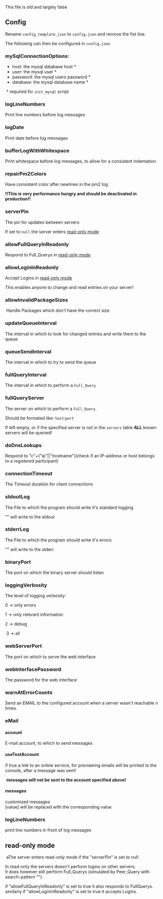 This file is old and largely false

## Config

Rename `config_template.json` to `config.json` and remove the fist line.

The following can then be configured in `config.json`



### mySqlConnectionOptions:
  - host: the mysql database host \*
  - user: the mysql user \*
  - password: the mysql users password \*
  - database: the mysql database name \*

  \* required for `init_mysql` script
### logLineNumbers

Print line numbers before log messages

### logDate

Print date before log messages

### bufferLogWithWhitespace

Print whitespace before log messages, to allow for a consistent indentation

### repairPm2Colors

Have consistent color after newlines in the pm2 log  

**!!This is very performance hungry and should be deactivated in production!!**

### serverPin
The pin for updates between servers

If set to `null` the server enters [read-only mode](#readonly)
### allowFullQueryInReadonly

Respond to Full_Querys in [read-only mode](#readonly)

### allowLoginInReadonly

Accept Logins in [read-only mode](#readonly)

This enables anyone to change and read entries on your server!

### allowInvalidPackageSizes
  Handle Packages which don't have the correct size

### updateQueueInterval
  The interval in which to look for changed entries and write them to the queue
### queueSendInterval
  The interval in which to try to send the queue
### fullQueryInterval
  The interval in which to perform a `Full_Query`
### fullQueryServer
  The server on which to perform a `Full_Query`.  

  Should be formated like: `host`:`port`  

  If left empty, or if the specified server is not in the `servers` table **ALL** known servers will be queried!
### doDnsLookups

Respond to "c"+("ip"||"hostname")(check if an IP-address or host belongs to a registered participant)

### connectionTimeout
  The Timeout duration for client connections
### stdoutLog
  The File to which the program should write it's standard logging

  "" will write to the stdout

### stderrLog
  The File to which the program should write it's errors

  "" will write to the stderr

### binaryPort
  The port on which the binary server should listen
### loggingVerbosity
  The level of logging verbosity:

  0 -> only errors

  1 -> only relevant information

  2 -> debug

  3 -> all
### webServerPort
  The port on which to serve the web interface
### webInterfacePassword
  The password for the web interface

### warnAtErrorCounts

Send an EMAIL to the configured account when a server wasn't reachable n times.

### eMail

  #### account
  E-mail account, to which to send messages

  #### useTestAccount
  if true a link to an online service, for previewing emails will be printed to the console, after a message was sent!

  **messages will not be sent to the account specified above!**

  #### messages
  customized messages  
  [value] will be replaced with the corresponding value

### logLineNumbers
  print line numbers in front of log messages

## <a name="readonly">read-only mode</a>
  aThe server enters read-only mode if the "serverPin" is set to null.

  In read-only the servers doesn't perform logins on other servers.  
  It does however still perform Full_Querys (simulated by Peer_Query with search-pattern "").


  if "allowFullQueryInReadonly" is set to true it also responds to FullQuerys.  
  similarly if "allowLoginInReadonly" is set to true it accepts Logins.
